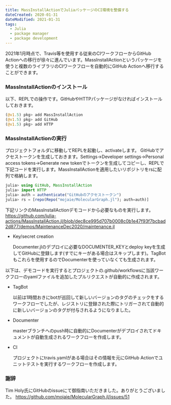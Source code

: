 ```yaml
---
title: MassInstallActionでJuliaパッケージのCI環境を整備する
dateCreated: 2020-01-31
dateModified: 2021-01-31
tags:
  - Julia
  - package manager
  - package development
---
```


2021年1月時点で、Travis等を使用する従来のCIワークフローからGitHub Actionへの移行が徐々に進んでいます。MassInstallActionというパッケージを使うと複数のライブラリのCIワークフローを自動的にGitHub Actionへ移行することができます。


### MassInstallActionのインストール

以下、REPLでの操作です。GitHubやHTTPパッケージがなければインストールしておきます。

```Julia
(@v1.5) pkg> add MassInstallAction
(@v1.5) pkg> add GitHub
(@v1.5) pkg> add HTTP
```

### MassInstallActionの実行

プロジェクトフォルダに移動してREPLを起動し、activateします。 
GitHubでアクセストークンを生成しておきます。Settings->Developer settings->Personal access tokens->Generate new tokenでトークンを生成してコピーし、REPLで下記コードを実行します。MassInstallActionを適用したいリポジトリをrsに配列で格納します。

```Julia
julia> using GitHub, MassInstallAction
julia> import HTTP
julia> auth = authenticate("GitHubのアクセストークン")
julia> rs = [repo(Repo("mojaie/MolecularGraph.jl"); auth=auth)]
```

下記リンクのMassInstallActionデモコードから必要なものを実行します。  
https://github.com/julia-actions/MassInstallAction.jl/blob/dec8ce995d707b0008c0b1e47f93f7bcbad2d877/demos/MaintenanceDec2020/maintenance.jl

- Key/secret creation

  Documenter.jlのデプロイに必要なDOCUMENTER_KEYとdeploy keyを生成してGitHubに登録します(すでにキーがある場合はスキップします)。TagBotもこれらを使用するのでDocumenterを使っていなくても生成されます。

以下は、デモコードを実行するとプロジェクトの.github/workflowsに当該ワークフローのyamlファイルを追加したプルリクエストが自動的に作成されます。

- TagBot

  以前は1時間おきにbotが巡回して新しいバージョンのタグのチェックをするワークフローでしたが、レジストリに登録された際にトリガーされて自動的に新しいバージョンのタグが付与されるようになりました。

- Documenter

  masterブランチへのpush時に自動的にDocumenterがデプロイされてドキュメントが自動生成されるワークフローを作成します。

- CI

  プロジェクトにtravis.yamlがある場合はその情報を元にGitHub Actionでユニットテストを実行するワークフローを作成します。


### 謝辞

Tim Holy氏にGitHubのissueにて御指南いただきました。ありがとうございました。
https://github.com/mojaie/MolecularGraph.jl/issues/51